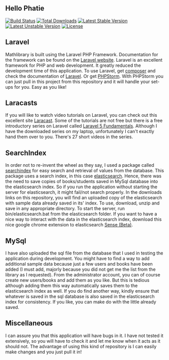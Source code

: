 ## Hello Phatie

[![Build Status](https://travis-ci.org/laravel/framework.svg)](https://travis-ci.org/laravel/framework)
[![Total Downloads](https://poser.pugx.org/laravel/framework/d/total.svg)](https://packagist.org/packages/laravel/framework)
[![Latest Stable Version](https://poser.pugx.org/laravel/framework/v/stable.svg)](https://packagist.org/packages/laravel/framework)
[![Latest Unstable Version](https://poser.pugx.org/laravel/framework/v/unstable.svg)](https://packagist.org/packages/laravel/framework)
[![License](https://poser.pugx.org/laravel/framework/license.svg)](https://packagist.org/packages/laravel/framework)

## Laravel ##

Mathlibrary is built using the Laravel PHP Framework. Documentation for the framework can be found on the [Laravel website](http://laravel.com/docs). Laravel is an excellent framework for PHP and web development. It greatly reduced the development time of this application. To use Laravel, get [composer](https://getcomposer.org/) and check the documentation of [Laravel](http://laravel.com/docs/5.1). Or get [PHPStorm](https://www.jetbrains.com/phpstorm/). With PHPStorm you can just pull in this project from this repository and it will handle your set-ups for you. Easy as you like!

## Laracasts ##

If you will like to watch video tutorials on Laravel, you can check out this excellent site [Laracast](https://laracasts.com). Some of the tutorials are not free but there is a free introductory series on Laravel called [Laravel 5 Fundamentals](https://laracasts.com/series/laravel-5-fundamentals). Although I have the downloaded series on my laptop, unfortunately I can't exactly hand them over to you. There's 27 short videos in the series.

## SearchIndex ##

In order not to re-invent the wheel as they say, I used a package called [searchindex](https://github.com/spatie/searchindex) for easy search and retrieval of values from the database. This package uses a search index, in this case [elasticsearch](https://www.elastic.co/). Hence, there was the need to save copies of books/students saved in MySql database into the elasticsearch index. So if you run the application without starting the server for elasticsearch, it might fail/not search properly. In the downloads links on this repository, you will find an uploaded copy of the elasticsearch with sample data already saved in its' index. To use, download, unzip and save in any appropriate directory. To start the server, run bin/elasticsearch.bat from the elasticsearch folder. If you want to have a nice way to interact with the data in the elasticsearch index, download this nice google chrome extension to elasticsearch [Sense (Beta)](https://chrome.google.com/webstore/search/sense?hl=en).

## MySql ##

I have also uploaded the sql file from the database that I used in testing the application during development. You might have to find a way to add additional sample data because just a few users and books have been added (I must add, majorly because you did not get me the list from the library as I requested). From the administrator account, you can of course create new users/books and add them as you like. But this is tedious although adding them this way automatically saves them to the elasticsearch index as well. If you do find another way, kindly ensure that whatever is saved in the sql database is also saved in the elasticsearch index for consistency. If you like, you can make do with the little already saved.

## Miscellaneous ##

I can assure you that this application will have bugs in it. I have not tested it extensively, so you will have to check it and let me know when it acts as it should not. The advantage of using this kind of repository is I can easily make changes and you just pull it in!